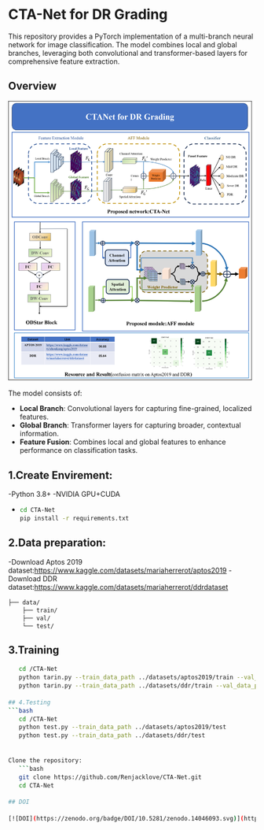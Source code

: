 # CTA-Net for DR Grading

This repository provides a PyTorch implementation of a multi-branch neural network for image classification. The model combines local and global branches, leveraging both convolutional and transformer-based layers for comprehensive feature extraction.

## Overview
![Model Architecture](PNG/model.png)

The model consists of:
- **Local Branch**: Convolutional layers for capturing fine-grained, localized features.
- **Global Branch**: Transformer layers for capturing broader, contextual information.
- **Feature Fusion**: Combines local and global features to enhance performance on classification tasks.

## 1.Create Envirement:

-Python 3.8+
-NVIDIA GPU+CUDA
- ```bash
  cd CTA-Net
  pip install -r requirements.txt
  
## 2.Data preparation:
-Download Aptos 2019 dataset:https://www.kaggle.com/datasets/mariaherrerot/aptos2019
-Download DDR dataset:https://www.kaggle.com/datasets/mariaherrerot/ddrdataset
```
├── data/
    ├── train/
    ├── val/
    └── test/
```

## 3.Training
```bash
   cd /CTA-Net
   python tarin.py --train_data_path ../datasets/aptos2019/train --val_data_path ../dataset/aptos2019/val
   python tarin.py --train_data_path ../datasets/ddr/train --val_data_path ../dataset/ddr/val

## 4.Testing
```bash
   cd /CTA-Net
   python test.py --train_data_path ../datasets/aptos2019/test
   python test.py --train_data_path ../datasets/ddr/test


Clone the repository:
   ```bash
   git clone https://github.com/Renjacklove/CTA-Net.git
   cd CTA-Net

## DOI

[![DOI](https://zenodo.org/badge/DOI/10.5281/zenodo.14046093.svg)](https://doi.org/10.5281/zenodo.14046093)
